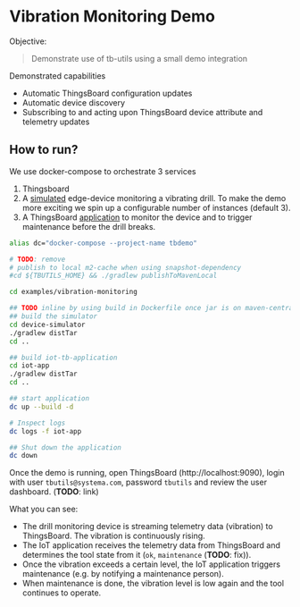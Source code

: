 # Vibration Monitoring Demo

Objective:
> Demonstrate use of tb-utils using a small demo integration

Demonstrated capabilities

* Automatic ThingsBoard configuration updates
* Automatic device discovery
* Subscribing to and acting upon ThingsBoard device attribute and telemetry updates

## How to run?

We use docker-compose to orchestrate 3 services

1. Thingsboard
2. A [simulated](device-simulator/README.md) edge-device monitoring a vibrating drill. To make the demo more exciting we spin up a configurable number of instances (default 3).
3. A ThingsBoard [application](iot-app/README.md) to monitor the device and to trigger maintenance before the drill breaks.

```bash
alias dc="docker-compose --project-name tbdemo"

# TODO: remove
# publish to local m2-cache when using snapshot-dependency 
#cd ${TBUTILS_HOME} && ./gradlew publishToMavenLocal

cd examples/vibration-monitoring

## TODO inline by using build in Dockerfile once jar is on maven-central
## build the simulator
cd device-simulator
./gradlew distTar
cd ..

## build iot-tb-application 
cd iot-app
./gradlew distTar
cd ..

## start application
dc up --build -d

# Inspect logs
dc logs -f iot-app

## Shut down the application
dc down
```

Once the demo is running, open ThingsBoard (http://localhost:9090), login with user `tbutils@systema.com`, password `tbutils` and review the user dashboard. (**TODO**: link)

What you can see:

* The drill monitoring device is streaming telemetry data (vibration) to ThingsBoard. The vibration is continuously rising.
* The IoT application receives the telemetry data from ThingsBoard and determines the tool state from it (`ok`, `maintenance` (**TODO**: fix)).
* Once the vibration exceeds a certain level, the IoT application triggers maintenance (e.g. by notifying a maintenance person).
* When maintenance is done, the vibration level is low again and the tool continues to operate.